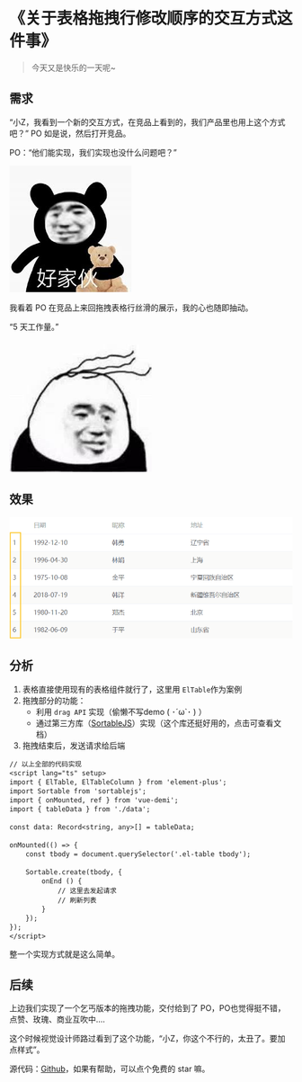 # 《关于表格拖拽行修改顺序的交互方式这件事》

> 今天又是快乐的一天呢~

## 需求

“小Z，我看到一个新的交互方式，在竞品上看到的，我们产品里也用上这个方式吧？” PO 如是说，然后打开竞品。

PO：“他们能实现，我们实现也没什么问题吧？”

![](.\img\good_gay.jpg)

我看着 PO 在竞品上来回拖拽表格行丝滑的展示，我的心也随即抽动。

“5 天工作量。”

![](.\img\toutu.jpg)



## 效果

![demo](.\img\draggable_table_1.gif)



## 分析

1. 表格直接使用现有的表格组件就行了，这里用 `ElTable`作为案例
2. 拖拽部分的功能：
   - 利用 ` drag API ` 实现（偷懒不写demo ( ･´ω`･ ) ）
   - 通过第三方库（[SortableJS](http://www.sortablejs.com/)）实现（这个库还挺好用的，点击可查看文档）
3. 拖拽结束后，发送请求给后端

```vue
// 以上全部的代码实现
<script lang="ts" setup>
import { ElTable, ElTableColumn } from 'element-plus';
import Sortable from 'sortablejs';
import { onMounted, ref } from 'vue-demi';
import { tableData } from './data';

const data: Record<string, any>[] = tableData;

onMounted(() => {
    const tbody = document.querySelector('.el-table tbody');

    Sortable.create(tbody, {
        onEnd () {
            // 这里去发起请求
            // 刷新列表
        }
    });
});
</script>
```

整一个实现方式就是这么简单。



## 后续

上边我们实现了一个乞丐版本的拖拽功能，交付给到了 PO，PO也觉得挺不错，点赞、玫瑰、商业互吹中....

这个时候视觉设计师路过看到了这个功能，“小Z，你这个不行的，太丑了。要加点样式”。



源代码：[Github](https://github.com/zhuoooo/draggable-demo)，如果有帮助，可以点个免费的 star 嘛。

